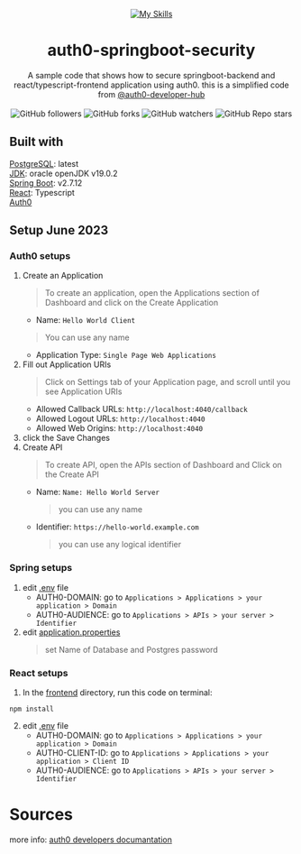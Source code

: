 <div align="center">
   
   [![My Skills](https://skillicons.dev/icons?i=java,react)](https://skillicons.dev)
   # auth0-springboot-security
   A sample code that shows how to secure springboot-backend and react/typescript-frontend application using auth0.
   this is a simplified code from 
   [@auth0-developer-hub](https://github.com/auth0-developer-hub)
   <br/>
   <br/>
   ![GitHub followers](https://img.shields.io/github/followers/errixed)
   ![GitHub forks](https://img.shields.io/github/forks/errixed/auth0-springboot-security)
   ![GitHub watchers](https://img.shields.io/github/watchers/errixed/auth0-springboot-security)
   ![GitHub Repo stars](https://img.shields.io/github/stars/errixed/auth0-springboot-security)
   
</div>

## Built with
[PostgreSQL](https://www.postgresql.org/): latest
<br/>
[JDK](https://www.oracle.com/java/technologies/javase/jdk19-archive-downloads.html): oracle openJDK v19.0.2
<br/>
[Spring Boot](https://spring.io/projects/spring-boot): v2.7.12
<br/>
[React](https://react.dev/): Typescript
<br/>
<a href="https://auth0.com">Auth0<a/>
## Setup June 2023
### Auth0 setups
1. Create an Application
   > To create an application, open the Applications section of Dashboard and click on the Create Application
   * Name: `Hello World Client`
   > You can use any name
   * Application Type: `Single Page Web Applications`
2. Fill out Application URIs
   > Click on Settings tab of your Application page, and scroll until you see Application URIs
   * Allowed Callback URLs: `http://localhost:4040/callback`
   * Allowed Logout URLs: `http://localhost:4040`
   * Allowed Web Origins: `http://localhost:4040`
3. click the Save Changes
4. Create API
   > To create API, open the APIs section of Dashboard and Click on the Create API
   * Name: `Name: Hello World Server`
     > you can use any name
   * Identifier: `https://hello-world.example.com`
     > you can use any logical identifier
### Spring setups
1. edit [.env](https://github.com/errixed/auth0-spring-reactTS-security/blob/main/backend/.env) file
   * AUTH0-DOMAIN: go to `Applications > Applications > your application > Domain`
   * AUTH0-AUDIENCE: go to `Applications > APIs > your server > Identifier`
2. edit [application.properties](https://github.com/errixed/auth0-spring-reactTS-security/blob/main/backend/src/main/resources/application.properties)
   > set Name of Database and Postgres password
### React setups
1. In the [frontend](https://github.com/errixed/auth0-spring-reactTS-security/tree/main/frontend) directory, run this code on terminal:
```
npm install
```
2. edit [.env](https://github.com/errixed/auth0-spring-reactTS-security/blob/main/frontend/.env) file
   * AUTH0-DOMAIN: go to `Applications > Applications > your application > Domain`
   * AUTH0-CLIENT-ID: go to `Applications > Applications > your application > Client ID`
   * AUTH0-AUDIENCE: go to `Applications > APIs > your server > Identifier`
# Sources
more info: [auth0 developers documantation](https://developer.auth0.com/resources/code-samples/full-stack/hello-world/basic-role-based-access-control/spa/react-javascript/spring-java#quick-auth-0-set-up) 
